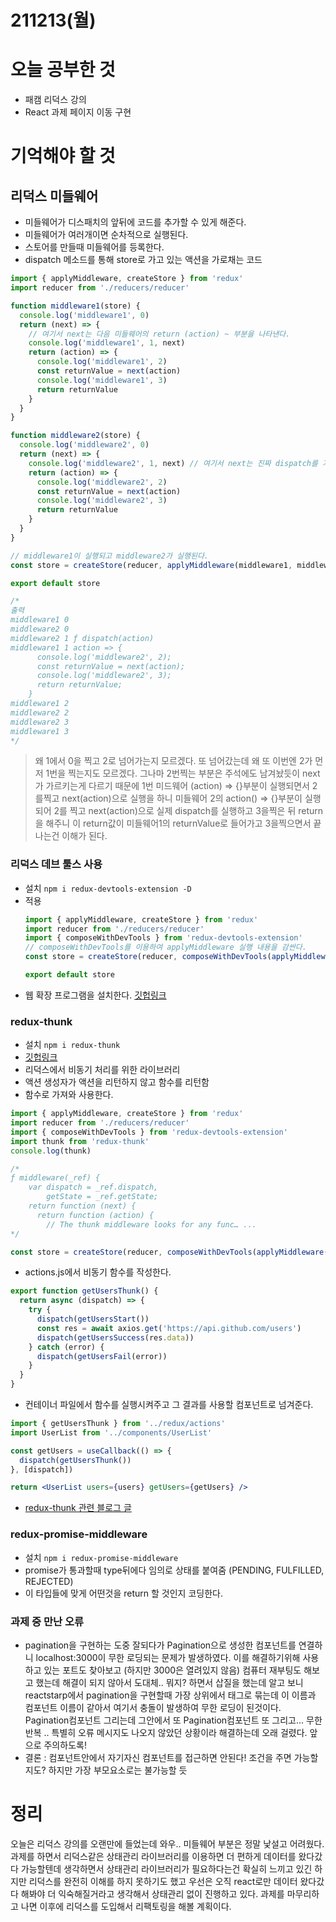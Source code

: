 # 211213(월)

# 오늘 공부한 것

- 패캠 리덕스 강의
- React 과제 페이지 이동 구현

# 기억해야 할 것

## 리덕스 미들웨어

- 미들웨어가 디스패치의 앞뒤에 코드를 추가할 수 있게 해준다.
- 미들웨어가 여러개이면 순차적으로 실행된다.
- 스토어를 만들때 미들웨어를 등록한다.
- dispatch 메소드를 통해 store로 가고 있는 액션을 가로채는 코드

```jsx
import { applyMiddleware, createStore } from 'redux'
import reducer from './reducers/reducer'

function middleware1(store) {
  console.log('middleware1', 0)
  return (next) => {
    // 여기서 next는 다음 미들웨어의 return (action) ~ 부분을 나타낸다.
    console.log('middleware1', 1, next)
    return (action) => {
      console.log('middleware1', 2)
      const returnValue = next(action)
      console.log('middleware1', 3)
      return returnValue
    }
  }
}

function middleware2(store) {
  console.log('middleware2', 0)
  return (next) => {
    console.log('middleware2', 1, next) // 여기서 next는 진짜 dispatch를 가르킨다
    return (action) => {
      console.log('middleware2', 2)
      const returnValue = next(action)
      console.log('middleware2', 3)
      return returnValue
    }
  }
}

// middleware1이 실행되고 middleware2가 실행된다.
const store = createStore(reducer, applyMiddleware(middleware1, middleware2))

export default store

/*
출력
middleware1 0
middleware2 0
middleware2 1 ƒ dispatch(action) 
middleware1 1 action => {
      console.log('middleware2', 2);
      const returnValue = next(action);
      console.log('middleware2', 3);
      return returnValue;
    }
middleware1 2
middleware2 2
middleware2 3
middleware1 3
*/
```

> 왜 1에서 0을 찍고 2로 넘어가는지 모르겠다. 또 넘어갔는데 왜 또 이번엔 2가 먼저 1번을 찍는지도 모르겠다.
> 그나마 2번찍는 부분은 주석에도 남겨놨듯이 next가 가르키는게 다르기 때문에 1번 미드웨어 (action) ⇒ {}부분이 실행되면서 2를찍고 next(action)으로 실행을 하니 미들웨어 2의 action() ⇒ {}부분이 실행되어 2를 찍고 next(action)으로 실제 dispatch를 실행하고 3을찍은 뒤 return을 해주니 이 return값이 미들웨어1의 returnValue로 들어가고 3을찍으면서 끝나는건 이해가 된다.

### 리덕스 데브 툴스 사용

- 설치 `npm i redux-devtools-extension -D`
- 적용
  ```jsx
  import { applyMiddleware, createStore } from 'redux'
  import reducer from './reducers/reducer'
  import { composeWithDevTools } from 'redux-devtools-extension'
  // composeWithDevTools를 이용하여 applyMiddleware 실행 내용을 감싼다.
  const store = createStore(reducer, composeWithDevTools(applyMiddleware()))

  export default store
  ```
- 웹 확장 프로그램을 설치한다. [깃헙링크](https://github.com/zalmoxisus/redux-devtools-extension)

### redux-thunk

- 설치 `npm i redux-thunk`
- [깃헙링크](https://github.com/reduxjs/redux-thunk)
- 리덕스에서 비동기 처리를 위한 라이브러리
- 액션 생성자가 액션을 리턴하지 않고 함수를 리턴함
- 함수로 가져와 사용한다.

```jsx
import { applyMiddleware, createStore } from 'redux'
import reducer from './reducers/reducer'
import { composeWithDevTools } from 'redux-devtools-extension'
import thunk from 'redux-thunk'
console.log(thunk)

/*
ƒ middleware(_ref) {
    var dispatch = _ref.dispatch,
        getState = _ref.getState;
    return function (next) {
      return function (action) {
        // The thunk middleware looks for any func… ...
*/

const store = createStore(reducer, composeWithDevTools(applyMiddleware(thunk)))
```

- actions.js에서 비동기 함수를 작성한다.

```jsx
export function getUsersThunk() {
  return async (dispatch) => {
    try {
      dispatch(getUsersStart())
      const res = await axios.get('https://api.github.com/users')
      dispatch(getUsersSuccess(res.data))
    } catch (error) {
      dispatch(getUsersFail(error))
    }
  }
}
```

- 컨테이너 파일에서 함수를 실행시켜주고 그 결과를 사용할 컴포넌트로 넘겨준다.

```jsx
import { getUsersThunk } from '../redux/actions'
import UserList from '../components/UserList'

const getUsers = useCallback(() => {
  dispatch(getUsersThunk())
}, [dispatch])

return <UserList users={users} getUsers={getUsers} />
```

- [redux-thunk 관련 블로그 글](https://velog.io/@mokyoungg/Redux-Redux-thunk)

### redux-promise-middleware

- 설치 `npm i redux-promise-middleware`
- promise가 통과할때 type뒤에다 임의로 상태를 붙여줌 (PENDING, FULFILLED, REJECTED)
- 이 타입들에 맞게 어떤것을 return 할 것인지 코딩한다.

### 과제 중 만난 오류

- pagination을 구현하는 도중 잘되다가 Pagination으로 생성한 컴포넌트를 연결하니 localhost:3000이 무한 로딩되는 문제가 발생하였다. 이를 해결하기위해 사용하고 있는 포트도 찾아보고 (하지만 3000은 열려있지 않음) 컴퓨터 재부팅도 해보고 했는데 해결이 되지 않아서 도대체.. 뭐지? 하면서 삽질을 했는데 알고 보니 reactstarp에서 pagination을 구현할때 가장 상위에서 <Pagination>태그로 묶는데 이 이름과 컴포넌트 이름이 같아서 여기서 충돌이 발생하여 무한 로딩이 된것이다.
  Pagination컴포넌트 그리는데 그안에서 또 Pagination컴포넌트 또 그리고... 무한반복 ..
  특별히 오류 메시지도 나오지 않았던 상황이라 해결하는데 오래 걸렸다. 앞으로 주의하도록!
- 결론 : 컴포넌트안에서 자기자신 컴포넌트를 접근하면 안된다!
  조건을 주면 가능할지도? 하지만 가장 부모요소로는 불가능할 듯

# 정리

오늘은 리덕스 강의를 오랜만에 들었는데 와우.. 미들웨어 부분은 정말 낯설고 어려웠다. 과제를 하면서 리덕스같은 상태관리 라이브러리를 이용하면 더 편하게 데이터를 왔다갔다 가능할텐데 생각하면서 상태관리 라이브러리가 필요하다는건 확실히 느끼고 있긴 하지만 리덕스를 완전히 이해를 하지 못하기도 했고 우선은 오직 react로만 데이터 왔다갔다 해봐야 더 익숙해질거라고 생각해서 상태관리 없이 진행하고 있다. 과제를 마무리하고 나면 이후에 리덕스를 도입해서 리팩토링을 해볼 계획이다.
